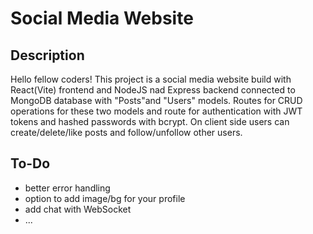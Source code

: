 # Social Media Website

## Description

Hello fellow coders!
This project is a social media website build with React(Vite) frontend and NodeJS nad Express backend connected to MongoDB database with "Posts"and "Users" models. Routes for CRUD operations for these two models and route for authentication with JWT tokens and hashed passwords with bcrypt. On client side users can create/delete/like posts and follow/unfollow other users.

## To-Do

- better error handling
- option to add image/bg for your profile
- add chat with WebSocket
- ...
